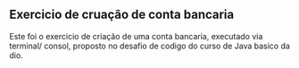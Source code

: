 ## Exercicio de cruação de conta bancaria

   Este foi o exercicio de criação de uma conta bancaria, executado via terminal/ consol, proposto no desafio de codigo 
   do curso de Java basico da dio.

